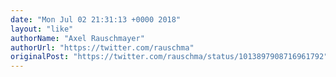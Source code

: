 ```yaml
---
date: "Mon Jul 02 21:31:13 +0000 2018"
layout: "like"
authorName: "Axel Rauschmayer"
authorUrl: "https://twitter.com/rauschma"
originalPost: "https://twitter.com/rauschma/status/1013897908716961792"
---
```

